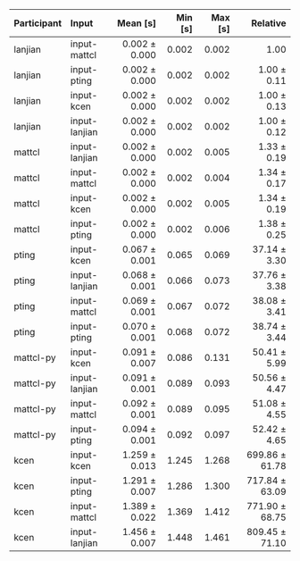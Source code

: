 | Participant | Input | Mean [s] | Min [s] | Max [s] | Relative |
|:---|:---|---:|---:|---:|---:|
| lanjian | input-mattcl | 0.002 ± 0.000 | 0.002 | 0.002 | 1.00 |
| lanjian | input-pting | 0.002 ± 0.000 | 0.002 | 0.002 | 1.00 ± 0.11 |
| lanjian | input-kcen | 0.002 ± 0.000 | 0.002 | 0.002 | 1.00 ± 0.13 |
| lanjian | input-lanjian | 0.002 ± 0.000 | 0.002 | 0.002 | 1.00 ± 0.12 |
| mattcl | input-lanjian | 0.002 ± 0.000 | 0.002 | 0.005 | 1.33 ± 0.19 |
| mattcl | input-mattcl | 0.002 ± 0.000 | 0.002 | 0.004 | 1.34 ± 0.17 |
| mattcl | input-kcen | 0.002 ± 0.000 | 0.002 | 0.005 | 1.34 ± 0.19 |
| mattcl | input-pting | 0.002 ± 0.000 | 0.002 | 0.006 | 1.38 ± 0.25 |
| pting | input-kcen | 0.067 ± 0.001 | 0.065 | 0.069 | 37.14 ± 3.30 |
| pting | input-lanjian | 0.068 ± 0.001 | 0.066 | 0.073 | 37.76 ± 3.38 |
| pting | input-mattcl | 0.069 ± 0.001 | 0.067 | 0.072 | 38.08 ± 3.41 |
| pting | input-pting | 0.070 ± 0.001 | 0.068 | 0.072 | 38.74 ± 3.44 |
| mattcl-py | input-kcen | 0.091 ± 0.007 | 0.086 | 0.131 | 50.41 ± 5.99 |
| mattcl-py | input-lanjian | 0.091 ± 0.001 | 0.089 | 0.093 | 50.56 ± 4.47 |
| mattcl-py | input-mattcl | 0.092 ± 0.001 | 0.089 | 0.095 | 51.08 ± 4.55 |
| mattcl-py | input-pting | 0.094 ± 0.001 | 0.092 | 0.097 | 52.42 ± 4.65 |
| kcen | input-kcen | 1.259 ± 0.013 | 1.245 | 1.268 | 699.86 ± 61.78 |
| kcen | input-pting | 1.291 ± 0.007 | 1.286 | 1.300 | 717.84 ± 63.09 |
| kcen | input-mattcl | 1.389 ± 0.022 | 1.369 | 1.412 | 771.90 ± 68.75 |
| kcen | input-lanjian | 1.456 ± 0.007 | 1.448 | 1.461 | 809.45 ± 71.10 |

